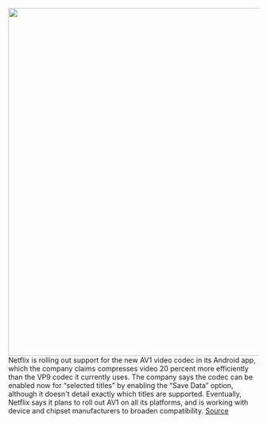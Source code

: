 <img src='https://cdn.vox-cdn.com/thumbor/3TwGTmBIlqdhRvZ-YRFrqdHnz2g=/0x0:2040x1360/1200x800/filters:focal(857x517:1183x843)/cdn.vox-cdn.com/uploads/chorus_image/image/66260377/acastro_181101_1777_netflix_0002.0.jpg' width='700px' /><br/>
Netflix is rolling out support for the new AV1 video codec in its Android app, which the company claims compresses video 20 percent more efficiently than the VP9 codec it currently uses. The company says the codec can be enabled now for “selected titles” by enabling the “Save Data” option, although it doesn't detail exactly which titles are supported. Eventually, Netflix says it plans to roll out AV1 on all its platforms, and is working with device and chipset manufacturers to broaden compatibility.
<a href='https://www.theverge.com/2020/2/6/21126039/netflix-android-av1-video-codec-efficient-support-bandwidth-quality-vp9'> Source <a/>